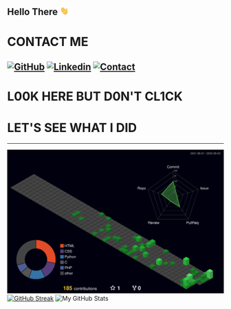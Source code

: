 
<!-- bu satırda selamlama için yazı, gif ve boyut kısmı vardır dilediğinize göre değişebilir.-->
<h2> Hello There <img src="https://raw.githubusercontent.com/ABSphreak/ABSphreak/master/gifs/Hi.gif" height="20px"></h2>

<!-- Bu kısımda ise benim hakkımda iletişim kısımları var.-->

# CONTACT ME

[![GitHub](https://img.shields.io/badge/SUPPORT%20AT-GITHUB-blue?style=for-the-badge&logo=github)](https://github.com/Onur-TURAN)
[![Linkedin](https://img.shields.io/badge/linkedin-%230077B5.svg?&style=for-the-badge&logo=linkedin&logoColor=white)](https://www.linkedin.com/in/onur-turan)
[![Contact](https://img.shields.io/badge/CONTACT-GMAIL-yellow?style=for-the-badge&logo=gmail&logoColor=white)](mailto:onurturan.t@gmail.com)
---

# L00K HERE BUT D0N'T CL1CK


<script src="https://tryhackme.com/badge/359754"></script>


<!-- Bu kısımda github içerisindeki yazdığım diller hakkında bilgilendirmeler veriyor.-->

# LET'S SEE WHAT I DID 
---

 ![3d](https://github.com/Onur-TURAN/Onur-TURAN/blob/main/profile-3d-contrib/profile-night-green.svg)
 [![GitHub Streak](https://github-readme-streak-stats.herokuapp.com?user=Onur-TURAN&theme=dark&stroke=DD2727&sideNums=DD2727&dates=DD2727)](https://git.io/streak-stats)
 ![My GitHub Stats](https://github-readme-stats.vercel.app/api/?username=Onur-TURAN&count_private=true&theme=vision-friendly-dark&showicons=true)


<!--**Onur-TURAN/Onur-TURAN** is a ✨ _special_ ✨ repository because its `README.md` (this file) appears on your GitHub profile.

Here are some ideas to get you started:

- 🔭 I’m currently working on ...
- 🌱 I’m currently learning ...
- 👯 I’m looking to collaborate on ...
- 🤔 I’m looking for help with ...
- 💬 Ask me about ...
- 📫 How to reach me: ...
- 😄 Pronouns: ...
- ⚡ Fun fact: ...
-->
